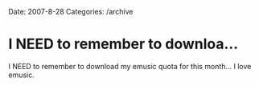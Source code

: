 Date: 2007-8-28
Categories: /archive

# I NEED to  remember to downloa…

I NEED to  remember to download my emusic quota for this month... I love emusic.
